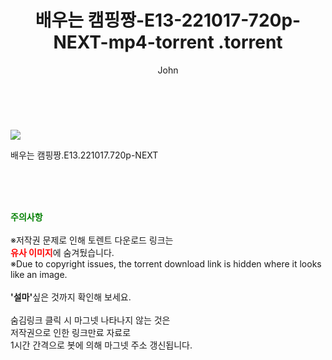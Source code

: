﻿---
layout: post
title:  "                   배우는 캠핑짱-E13-221017-720p-NEXT-mp4-torrent                .torrent"
author: John
categories: [ TV ]
tags: [  ]
image: https://torrentrj58.com/uploadfile/full/8b63d906beae740e8c886f3a53be76d6c663e373.jpg 
description: "                   배우는 캠핑짱-E13-221017-720p-NEXT-mp4-torrent                 torrent 정보 공유"
toc: true
toc_sticky: true
---

<br>
<p><img src="https://torrentrj58.com/uploadfile/full/8b63d906beae740e8c886f3a53be76d6c663e373.jpg"/></p>
 배우는 캠핑짱.E13.221017.720p-NEXT  
    
<br><br><br>
<p data-ke-size="size16"><b><span style="color: green;">주의사항</span></b><br /><br />※저작권 문제로 인해 토렌트 다운로드 링크는<br /><b><span style="color: red;">유사 이미지</span></b>에 숨겨뒀습니다.<br />※Due to copyright issues, the torrent download link is hidden where it looks like an image.<br /><br /><b>'설마'</b>싶은 것까지 확인해 보세요.<br /><br />숨김링크 클릭 시 마그넷 나타나지 않는 것은<br />저작권으로 인한 링크만료 자료로<br />1시간 간격으로 봇에 의해 마그넷 주소 갱신됩니다.</p>
